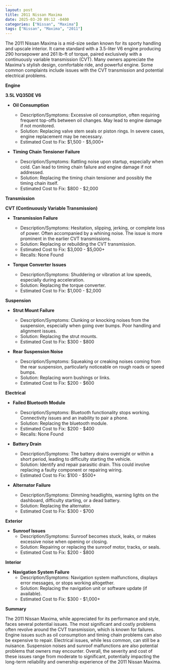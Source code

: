 ```yaml
---
layout: post
title: 2011 Nissan Maxima
date: 2025-03-20 09:12 -0400
categories: ["Nissan", "Maxima"]
tags: ["Nissan", "Maxima", "2011"]
---
```

The 2011 Nissan Maxima is a mid-size sedan known for its sporty handling and upscale interior. It came standard with a 3.5-liter V6 engine producing 290 horsepower and 261 lb-ft of torque, paired exclusively with a continuously variable transmission (CVT). Many owners appreciate the Maxima's stylish design, comfortable ride, and powerful engine. Some common complaints include issues with the CVT transmission and potential electrical problems.

**Engine**

**3.5L VQ35DE V6**

*   **Oil Consumption**
    *   Description/Symptoms: Excessive oil consumption, often requiring frequent top-offs between oil changes. May lead to engine damage if not monitored.
    *   Solution: Replacing valve stem seals or piston rings. In severe cases, engine replacement may be necessary.
    *   Estimated Cost to Fix: $1,500 - $5,000+

*   **Timing Chain Tensioner Failure**
    *   Description/Symptoms: Rattling noise upon startup, especially when cold. Can lead to timing chain failure and engine damage if not addressed.
    *   Solution: Replacing the timing chain tensioner and possibly the timing chain itself.
    *   Estimated Cost to Fix: $800 - $2,000

**Transmission**

**CVT (Continuously Variable Transmission)**

*   **Transmission Failure**
    *   Description/Symptoms: Hesitation, slipping, jerking, or complete loss of power. Often accompanied by a whining noise. The issue is more prominent in the earlier CVT transmissions.
    *   Solution: Replacing or rebuilding the CVT transmission.
    *   Estimated Cost to Fix: $3,000 - $5,000+
    *   Recalls: None Found

*   **Torque Converter Issues**
    *   Description/Symptoms: Shuddering or vibration at low speeds, especially during acceleration.
    *   Solution: Replacing the torque converter.
    *   Estimated Cost to Fix: $1,000 - $2,000

**Suspension**

*   **Strut Mount Failure**
    *   Description/Symptoms: Clunking or knocking noises from the suspension, especially when going over bumps. Poor handling and alignment issues.
    *   Solution: Replacing the strut mounts.
    *   Estimated Cost to Fix: $300 - $800

*   **Rear Suspension Noise**
    *   Description/Symptoms: Squeaking or creaking noises coming from the rear suspension, particularly noticeable on rough roads or speed bumps.
    *   Solution: Replacing worn bushings or links.
    *   Estimated Cost to Fix: $200 - $600

**Electrical**

*   **Failed Bluetooth Module**
    * Description/Symptoms: Bluetooth functionality stops working. Connectivity issues and an inability to pair a phone.
    * Solution: Replacing the bluetooth module.
    * Estimated Cost to Fix: $200 - $400
    * Recalls: None Found

*   **Battery Drain**
    *   Description/Symptoms: The battery drains overnight or within a short period, leading to difficulty starting the vehicle.
    *   Solution: Identify and repair parasitic drain. This could involve replacing a faulty component or repairing wiring.
    *   Estimated Cost to Fix: $100 - $500+

*   **Alternator Failure**
    *   Description/Symptoms: Dimming headlights, warning lights on the dashboard, difficulty starting, or a dead battery.
    *   Solution: Replacing the alternator.
    *   Estimated Cost to Fix: $300 - $700

**Exterior**

*   **Sunroof Issues**
    *   Description/Symptoms: Sunroof becomes stuck, leaks, or makes excessive noise when opening or closing.
    *   Solution: Repairing or replacing the sunroof motor, tracks, or seals.
    *   Estimated Cost to Fix: $200 - $800

**Interior**

*   **Navigation System Failure**
    *   Description/Symptoms: Navigation system malfunctions, displays error messages, or stops working altogether.
    *   Solution: Replacing the navigation unit or software update (if available).
    *   Estimated Cost to Fix: $300 - $1,000+

**Summary**

The 2011 Nissan Maxima, while appreciated for its performance and style, faces several potential issues. The most significant and costly problems often revolve around the CVT transmission, which is known for failures. Engine issues such as oil consumption and timing chain problems can also be expensive to repair. Electrical issues, while less common, can still be a nuisance. Suspension noises and sunroof malfunctions are also potential problems that owners may encounter. Overall, the severity and cost of these issues range from moderate to significant, potentially impacting the long-term reliability and ownership experience of the 2011 Nissan Maxima.

